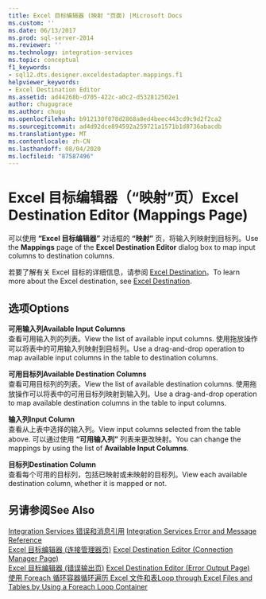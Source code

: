 ```yaml
---
title: Excel 目标编辑器 (映射 "页面) |Microsoft Docs
ms.custom: ''
ms.date: 06/13/2017
ms.prod: sql-server-2014
ms.reviewer: ''
ms.technology: integration-services
ms.topic: conceptual
f1_keywords:
- sql12.dts.designer.exceldestadapter.mappings.f1
helpviewer_keywords:
- Excel Destination Editor
ms.assetid: ad44268b-d705-422c-a0c2-d532812502e1
author: chugugrace
ms.author: chugu
ms.openlocfilehash: b912130f078d2868a8ed4beec443cd9c9d2f2ca2
ms.sourcegitcommit: ad4d92dce894592a259721a1571b1d8736abacdb
ms.translationtype: MT
ms.contentlocale: zh-CN
ms.lasthandoff: 08/04/2020
ms.locfileid: "87587496"
---
```

# <a name="excel-destination-editor-mappings-page"></a><span data-ttu-id="6ca17-102">Excel 目标编辑器（“映射”页）</span><span class="sxs-lookup"><span data-stu-id="6ca17-102">Excel Destination Editor (Mappings Page)</span></span>
  <span data-ttu-id="6ca17-103">可以使用 **“Excel 目标编辑器”** 对话框的 **“映射”** 页，将输入列映射到目标列。</span><span class="sxs-lookup"><span data-stu-id="6ca17-103">Use the **Mappings** page of the **Excel Destination Editor** dialog box to map input columns to destination columns.</span></span>  
  
 <span data-ttu-id="6ca17-104">若要了解有关 Excel 目标的详细信息，请参阅 [Excel Destination](data-flow/excel-destination.md)。</span><span class="sxs-lookup"><span data-stu-id="6ca17-104">To learn more about the Excel destination, see [Excel Destination](data-flow/excel-destination.md).</span></span>  
  
## <a name="options"></a><span data-ttu-id="6ca17-105">选项</span><span class="sxs-lookup"><span data-stu-id="6ca17-105">Options</span></span>  
 <span data-ttu-id="6ca17-106">**可用输入列**</span><span class="sxs-lookup"><span data-stu-id="6ca17-106">**Available Input Columns**</span></span>  
 <span data-ttu-id="6ca17-107">查看可用输入列的列表。</span><span class="sxs-lookup"><span data-stu-id="6ca17-107">View the list of available input columns.</span></span> <span data-ttu-id="6ca17-108">使用拖放操作可以将表中的可用输入列映射到目标列。</span><span class="sxs-lookup"><span data-stu-id="6ca17-108">Use a drag-and-drop operation to map available input columns in the table to destination columns.</span></span>  
  
 <span data-ttu-id="6ca17-109">**可用目标列**</span><span class="sxs-lookup"><span data-stu-id="6ca17-109">**Available Destination Columns**</span></span>  
 <span data-ttu-id="6ca17-110">查看可用目标列的列表。</span><span class="sxs-lookup"><span data-stu-id="6ca17-110">View the list of available destination columns.</span></span> <span data-ttu-id="6ca17-111">使用拖放操作可以将表中的可用目标列映射到输入列。</span><span class="sxs-lookup"><span data-stu-id="6ca17-111">Use a drag-and-drop operation to map available destination columns in the table to input columns.</span></span>  
  
 <span data-ttu-id="6ca17-112">**输入列**</span><span class="sxs-lookup"><span data-stu-id="6ca17-112">**Input Column**</span></span>  
 <span data-ttu-id="6ca17-113">查看从上表中选择的输入列。</span><span class="sxs-lookup"><span data-stu-id="6ca17-113">View input columns selected from the table above.</span></span> <span data-ttu-id="6ca17-114">可以通过使用 **“可用输入列”** 列表来更改映射。</span><span class="sxs-lookup"><span data-stu-id="6ca17-114">You can change the mappings by using the list of **Available Input Columns**.</span></span>  
  
 <span data-ttu-id="6ca17-115">**目标列**</span><span class="sxs-lookup"><span data-stu-id="6ca17-115">**Destination Column**</span></span>  
 <span data-ttu-id="6ca17-116">查看每个可用的目标列，包括已映射或未映射的目标列。</span><span class="sxs-lookup"><span data-stu-id="6ca17-116">View each available destination column, whether it is mapped or not.</span></span>  
  
## <a name="see-also"></a><span data-ttu-id="6ca17-117">另请参阅</span><span class="sxs-lookup"><span data-stu-id="6ca17-117">See Also</span></span>  
 <span data-ttu-id="6ca17-118">[Integration Services 错误和消息引用](../../2014/integration-services/integration-services-error-and-message-reference.md) </span><span class="sxs-lookup"><span data-stu-id="6ca17-118">[Integration Services Error and Message Reference](../../2014/integration-services/integration-services-error-and-message-reference.md) </span></span>  
 <span data-ttu-id="6ca17-119">[Excel 目标编辑器 &#40;连接管理器页&#41;](../../2014/integration-services/excel-destination-editor-connection-manager-page.md) </span><span class="sxs-lookup"><span data-stu-id="6ca17-119">[Excel Destination Editor &#40;Connection Manager Page&#41;](../../2014/integration-services/excel-destination-editor-connection-manager-page.md) </span></span>  
 <span data-ttu-id="6ca17-120">[Excel 目标编辑器 &#40;错误输出页&#41;](../../2014/integration-services/excel-destination-editor-error-output-page.md) </span><span class="sxs-lookup"><span data-stu-id="6ca17-120">[Excel Destination Editor &#40;Error Output Page&#41;](../../2014/integration-services/excel-destination-editor-error-output-page.md) </span></span>  
 [<span data-ttu-id="6ca17-121">使用 Foreach 循环容器循环遍历 Excel 文件和表</span><span class="sxs-lookup"><span data-stu-id="6ca17-121">Loop through Excel Files and Tables by Using a Foreach Loop Container</span></span>](control-flow/foreach-loop-container.md)  
  
  
